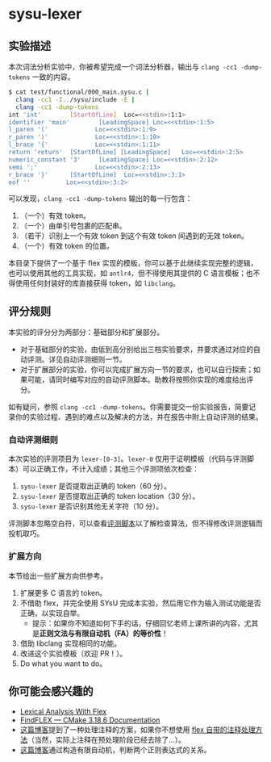 # sysu-lexer

## 实验描述

本次词法分析实验中，你被希望完成一个词法分析器，输出与 `clang -cc1 -dump-tokens` 一致的内容。

```bash
$ cat test/functional/000_main.sysu.c |
  clang -cc1 -I../sysu/include -E |
  clang -cc1 -dump-tokens
int 'int'        [StartOfLine]  Loc=<<stdin>:1:1>
identifier 'main'        [LeadingSpace] Loc=<<stdin>:1:5>
l_paren '('             Loc=<<stdin>:1:9>
r_paren ')'             Loc=<<stdin>:1:10>
l_brace '{'             Loc=<<stdin>:1:11>
return 'return'  [StartOfLine] [LeadingSpace]   Loc=<<stdin>:2:5>
numeric_constant '3'     [LeadingSpace] Loc=<<stdin>:2:12>
semi ';'                Loc=<<stdin>:2:13>
r_brace '}'      [StartOfLine]  Loc=<<stdin>:3:1>
eof ''          Loc=<<stdin>:3:2>
```

可以发现，`clang -cc1 -dump-tokens` 输出的每一行包含：

1. （一个）有效 token。
2. （一个）由单引号包裹的匹配串。
3. （若干）识别上一个有效 token 到这个有效 token 间遇到的无效 token。
4. （一个）有效 token 的位置。

本目录下提供了一个基于 flex 实现的模板，你可以基于此继续实现完整的逻辑，也可以使用其他的工具实现，如 `antlr4`，但不得使用其提供的 C 语言模板；也不得使用任何封装好的库直接获得 token，如 `libclang`。

## 评分规则

本实验的评分分为两部分：基础部分和扩展部分。

- 对于基础部分的实验，由低到高分别给出三档实验要求，并要求通过对应的自动评测。详见自动评测细则一节。
- 对于扩展部分的实验，你可以完成扩展方向一节的要求，也可以自行探索；如果可能，请同时编写对应的自动评测脚本。助教将按照你实现的难度给出评分。

如有疑问，参照 `clang -cc1 -dump-tokens`。你需要提交一份实验报告，简要记录你的实验过程、遇到的难点以及解决的方法，并在报告中附上自动评测的结果。

### 自动评测细则

本次实验的评测项目为 `lexer-[0-3]`。`lexer-0` 仅用于证明模板（代码与评测脚本）可以正确工作，不计入成绩；其他三个评测项依次检查：

1. `sysu-lexer` 是否提取出正确的 token（60 分）。
2. `sysu-lexer` 是否提取出正确的 token location（30 分）。
3. `sysu-lexer` 是否识别其他无关字符（10 分）。

评测脚本忽略空白符，可以查看[评测脚本](../test/test_lexer.py)以了解检查算法，但不得修改评测逻辑而投机取巧。

### 扩展方向

本节给出一些扩展方向供参考。

1. 扩展更多 C 语言的 token。
2. 不借助 flex，并完全使用 SYsU 完成本实验，然后用它作为输入测试功能是否正确，以实现自举。
   - 提示：如果你不知道如何下手的话，仔细回忆老师上课所讲的内容，尤其是**正则文法与有限自动机（FA）的等价性**！
3. 借助 libclang 实现相同的功能。
4. 改进这个实验模板（欢迎 PR！）。
5. Do what you want to do。

## 你可能会感兴趣的

- [Lexical Analysis With Flex](http://westes.github.io/flex/manual/)
- [FindFLEX — CMake 3.18.6 Documentation](https://cmake.org/cmake/help/v3.18/module/FindFLEX.html)
- [这篇博客](https://wu-kan.cn/2020/05/14/%E4%BD%BF%E7%94%A8%E8%AF%8D%E6%B3%95%E5%88%86%E6%9E%90%E5%99%A8-Flex-%E6%8F%90%E5%8F%96%E7%A8%8B%E5%BA%8F%E4%B8%AD%E7%9A%84%E6%95%B4%E6%95%B0%E5%92%8C%E6%B5%AE%E7%82%B9%E6%95%B0/)提到了一种处理注释的方案，如果你不想使用 [flex 自带的注释处理方法](http://westes.github.io/flex/manual/Comments-in-the-Input.html)（当然，实际上注释在预处理阶段已经去除了…）。
- [这篇博客](https://wu-kan.cn/2020/07/03/%E6%AD%A3%E5%88%99%E8%A1%A8%E8%BE%BE%E5%BC%8F%E5%85%B3%E7%B3%BB%E5%88%A4%E5%AE%9A/)通过构造有限自动机，判断两个正则表达式的关系。
